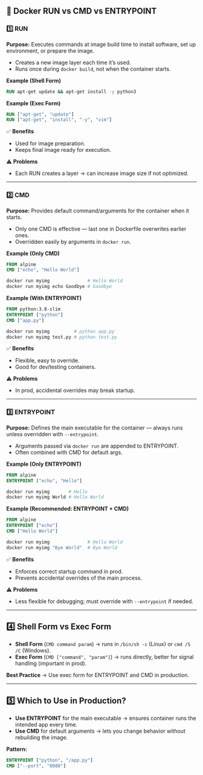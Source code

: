 ## 🐳 Docker RUN vs CMD vs ENTRYPOINT

### 1️⃣ RUN
**Purpose:** Executes commands at image build time to install software, set up environment, or prepare the image.

- Creates a new image layer each time it’s used.
- Runs once during `docker build`, not when the container starts.

**Example (Shell Form)**
```dockerfile
RUN apt-get update && apt-get install -y python3
```

**Example (Exec Form)**
```dockerfile
RUN ["apt-get", "update"]
RUN ["apt-get", "install", "-y", "vim"]
```

✅ **Benefits**
- Used for image preparation.
- Keeps final image ready for execution.

⚠ **Problems**
- Each RUN creates a layer → can increase image size if not optimized.

---

### 2️⃣ CMD
**Purpose:** Provides default command/arguments for the container when it starts.

- Only one CMD is effective — last one in Dockerfile overwrites earlier ones.
- Overridden easily by arguments in `docker run`.

**Example (Only CMD)**
```dockerfile
FROM alpine
CMD ["echo", "Hello World"]
```
```bash
docker run myimg              # Hello World
docker run myimg echo Goodbye # Goodbye
```

**Example (With ENTRYPOINT)**
```dockerfile
FROM python:3.8-slim
ENTRYPOINT ["python"]
CMD ["app.py"]
```
```bash
docker run myimg         # python app.py
docker run myimg test.py # python test.py
```

✅ **Benefits**
- Flexible, easy to override.
- Good for dev/testing containers.

⚠ **Problems**
- In prod, accidental overrides may break startup.

---

### 3️⃣ ENTRYPOINT
**Purpose:** Defines the main executable for the container — always runs unless overridden with `--entrypoint`.

- Arguments passed via `docker run` are appended to ENTRYPOINT.
- Often combined with CMD for default args.

**Example (Only ENTRYPOINT)**
```dockerfile
FROM alpine
ENTRYPOINT ["echo", "Hello"]
```
```bash
docker run myimg       # Hello
docker run myimg World # Hello World
```

**Example (Recommended: ENTRYPOINT + CMD)**
```dockerfile
FROM alpine
ENTRYPOINT ["echo"]
CMD ["Hello World"]
```
```bash
docker run myimg              # Hello World
docker run myimg "Bye World"  # Bye World
```

✅ **Benefits**
- Enforces correct startup command in prod.
- Prevents accidental overrides of the main process.

⚠ **Problems**
- Less flexible for debugging; must override with `--entrypoint` if needed.

---

## 4️⃣ Shell Form vs Exec Form
- **Shell Form** (`CMD command param`) → runs in `/bin/sh -c` (Linux) or `cmd /S /C` (Windows).
- **Exec Form** (`CMD ["command", "param"]`) → runs directly, better for signal handling (important in prod).

**Best Practice** → Use exec form for ENTRYPOINT and CMD in production.

---

## 5️⃣ Which to Use in Production?
- **Use ENTRYPOINT** for the main executable → ensures container runs the intended app every time.
- **Use CMD** for default arguments → lets you change behavior without rebuilding the image.

**Pattern:**
```dockerfile
ENTRYPOINT ["python", "/app.py"]
CMD ["--port", "8080"]
```
